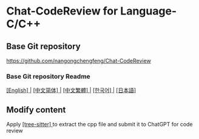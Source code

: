 

# Chat-CodeReview for Language-C/C++

## Base Git repository

<a target=_blank href=https://github.com/nangongchengfeng/Chat-CodeReview>https://github.com/nangongchengfeng/Chat-CodeReview</a>

### Base Git repository Readme

<a target=_blank href=./SRC.README.md>       [English] </a>  | 
<a target=_blank href=./SRC.README.zh-CN.md> [中文简体] </a>  | 
<a target=_blank href=./SRC.README.zh-TW.md> [中文繁體] </a>  | 
<a target=_blank href=./SRC.README.ko.md>    [한국어] </a>  | 
<a target=_blank href=./SRC.README.ja.md>    [日本語] </a>   


## Modify content

Apply <a target=_blank href=README.tree_sitter.md> [tree-sitter] </a> to extract the cpp file and submit it to ChatGPT for code review 
